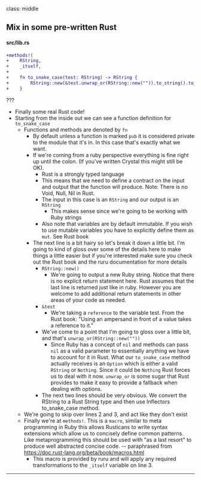 class: middle
## Mix in some pre-written Rust
#### src/lib.rs

```diff
+methods!(
+    RString,
+    _itself,
+
+    fn to_snake_case(test: RString) -> RString {
+        RString::new(&test.unwrap_or(RString::new("")).to_string().to_snake_case())
+    }
```

???

- Finally some real Rust code!
- Starting from the inside out we can see a function definition for
  `to_snake_case`
  - Functions and methods are denoted by `fn`
    - By default unless a function is marked `pub` it is considered private to
      the module that it's in. In this case that's exactly what we want.
    - If we're coming from a ruby perspective everything is fine right up until
      the colon. (If you've written Crystal this might still be OK).
      - Rust is a strongly typed language
      - This means that we need to define a contract on the input and output
        that the function will produce. Note: There is no Void, Null, Nil in
        Rust.
      - The input in this case is an `RString` and our output is an `RString`
        - This makes sense since we're going to be working with Ruby strings
      - Also note that variables are by default immutable. If you wish to use
        mutable variables you have to explicitly define them as `mut`. See Rust
        book
    - The next line is a bit hairy so let's break it down a little bit. I'm
      going to kind of gloss over some of the details here to make things a
      little easier but if you're interested make sure you check out the Rust book and
      the ruru documentation for more details
      - `RString::new()`
        - We're going to output a new Ruby string. Notice that there is no
          explicit return statement here. Rust assumes that the last line is
          returned just like in ruby. However you are welcome to add additional
          return statements in other areas of your code as needed.
      - `&test`
        - We're taking a `reference` to the variable test. From the Rust book:
          "Using an ampersand in front of a value takes a reference to it."
      - We've come to a point that I'm going to gloss over a little bit, and
        that's `unwrap_or(RString::new(""))`
        - Since Ruby has a concept of `nil` and methods can pass `nil` as a
          valid parameter to essentially anything we have to account for it in
          Rust. What our `to_snake_case` method actually receives is an `Option`
          which is either a valid `RString` or `Nothing`. Since it could be
          `Nothing` Rust forces us to deal with it now. `unwrap_or` is some
          sugar that Rust provides to make it easy to provide a fallback when dealing with options.
      - The next two lines should be very obvious. We convert the RString to a
        Rust String type and then use Inflectors to_snake_case method.
  - We're going to skip over lines 2 and 3, and act like they don't exist
  - Finally we're at `methods!`. This is a `macro`, similar to meta programming
    in Ruby this allows Rusticans to write syntax extensions which allow us to
    concisely define common patterns. Like metaprogramming this should be used
    with "as a last resort" to produce well abstracted concise code. --
    paraphrased from https://doc.rust-lang.org/beta/book/macros.html
    - This macro is provided by ruru and will apply any required transformations
      to the `_itself` variable on line 3.
---
